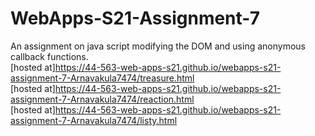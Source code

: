 # WebApps-S21-Assignment-7
An assignment on java script modifying the DOM and using anonymous callback functions.<br>
[hosted at]<https://44-563-web-apps-s21.github.io/webapps-s21-assignment-7-Arnavakula7474/treasure.html><br>
[hosted at]<https://44-563-web-apps-s21.github.io/webapps-s21-assignment-7-Arnavakula7474/reaction.html><br>
[hosted at]<https://44-563-web-apps-s21.github.io/webapps-s21-assignment-7-Arnavakula7474/listy.html>


